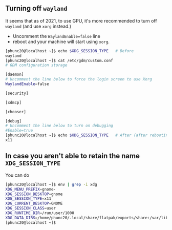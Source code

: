 ## Turning off `wayland`
It seems that as of 2021, to use GPU, it's more recommended to turn off `wayland` (and use `xorg` instead.)
- Uncomment the `WaylandEnable=false` line
- reboot
and your machine will start using `xorg`.
```bash
[phunc20@localhost ~]$ echo $XDG_SESSION_TYPE   # Before
wayland
[phunc20@localhost ~]$ cat /etc/gdm/custom.conf
# GDM configuration storage

[daemon]
# Uncomment the line below to force the login screen to use Xorg
WaylandEnable=false

[security]

[xdmcp]

[chooser]

[debug]
# Uncomment the line below to turn on debugging
#Enable=true
[phunc20@localhost ~]$ echo $XDG_SESSION_TYPE   # After (after rebooting)
x11
```

## In case you aren't able to retain the name `XDG_SESSION_TYPE`
You can do
```bash
[phunc20@localhost ~]$ env | grep -i xdg
XDG_MENU_PREFIX=gnome-
XDG_SESSION_DESKTOP=gnome
XDG_SESSION_TYPE=x11
XDG_CURRENT_DESKTOP=GNOME
XDG_SESSION_CLASS=user
XDG_RUNTIME_DIR=/run/user/1000
XDG_DATA_DIRS=/home/phunc20/.local/share/flatpak/exports/share:/var/lib/flatpak/exports/share:/usr/local/share/:/usr/share/
[phunc20@localhost ~]$
```

